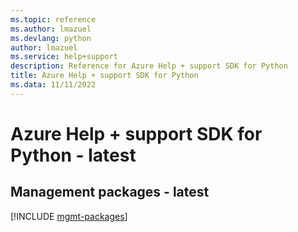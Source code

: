 ```yaml
---
ms.topic: reference
ms.author: lmazuel
ms.devlang: python
author: lmazuel
ms.service: help+support
description: Reference for Azure Help + support SDK for Python
title: Azure Help + support SDK for Python
ms.data: 11/11/2022
---
```

# Azure Help + support SDK for Python - latest

## Management packages - latest
[!INCLUDE [mgmt-packages](help-+-support-mgmt-index.md)]
